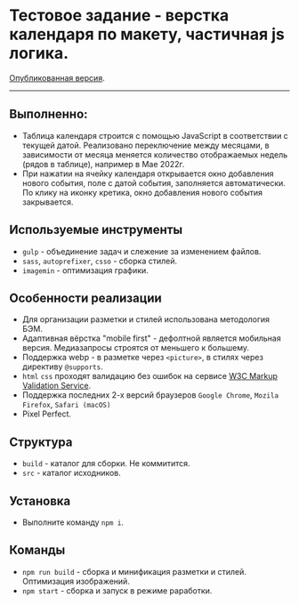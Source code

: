 # Тестовое задание - верстка календаря по макету, частичная js логика.

[Опубликованная версия](https://olgamorozova88.github.io/Calendar/).

---


## Выполненно:

* Таблица календаря строится с помощью JavaScript в соответствии с текущей датой. Реализовано переключение между месяцами, в зависимости от месяца меняется количество отображаемых недель (рядов в таблице), например в Мае 2022г.
* При нажатии на ячейку календаря открывается окно добавления нового события, поле с датой события, заполняется автоматически. По клику на иконку кретика, окно добавления нового события закрывается.

## Используемые инструменты

* `gulp` - объединение задач и слежение за изменением файлов.
* `sass`, `autoprefixer`, `csso` - сборка стилей.
* `imagemin` - оптимизация графики.

## Особенности реализации

* Для организации разметки и стилей использована методология БЭМ.
* Адаптивная вёрстка "mobile first" - дефолтной является мобильная версия. Медиазапросы строятся от меньшего к большему.
* Поддержка webp - в разметке через `<picture>`, в стилях через директиву `@supports`.
* `html` `css` проходят валидацию без ошибок на сервисе [W3C Markup Validation Service](https://validator.w3.org).
* Поддержка последних 2-х версий браузеров `Google Chrome`, `Mozila Firefox`, `Safari (macOS)`
* Pixel Perfect.

## Структура

* `build` - каталог для сборки. Не коммитится.
* `src` - каталог исходников.


## Установка

* Выполните команду `npm i`.


## Команды

* `npm run build` - сборка и минификация разметки и стилей. Оптимизация изображений.
* `npm start` - сборка и запуск в режиме раработки.
